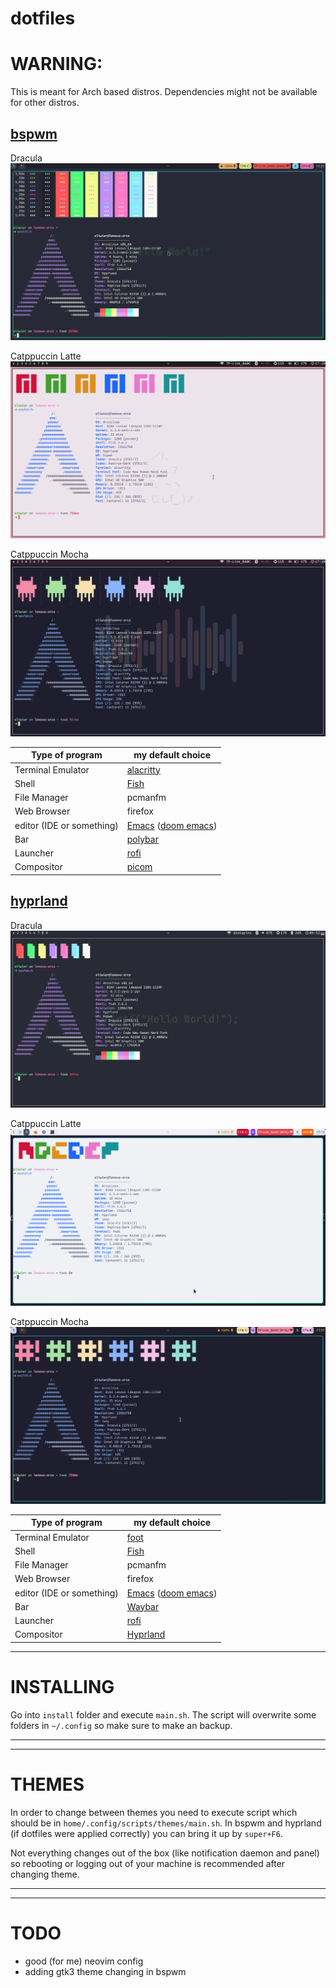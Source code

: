 # dotfiles
# WARNING:
This is meant for Arch based distros. Dependencies might not be available for other distros.

## [bspwm](https://github.com/baskerville/bspwm)
Dracula
![screenshot](screenshots/bspwm/dracula.png)

Catppuccin Latte
![screenshot](screenshots/bspwm/catppuccin-latte.png)

Catppuccin Mocha
![screenshot](screenshots/bspwm/catppuccin-mocha.png)

Type of program | my default choice
------- | --------
Terminal Emulator | [alacritty](https://github.com/alacritty/alacritty)
Shell | [Fish](https://github.com/fish-shell/fish-shell)
File Manager | pcmanfm
Web Browser | firefox
editor (IDE or something) | [Emacs](https://www.gnu.org/software/emacs/) ([doom emacs](https://github.com/doomemacs/doomemacs))
Bar | [polybar](https://github.com/polybar/polybar)
Launcher | [rofi](https://github.com/davatorium/rofi)
Compositor | [picom](https://github.com/yshui/picom)

## [hyprland](https://github.com//hyprwm/hyprland)
Dracula
![screenshot](screenshots/hypr/dracula.png)

Catppuccin Latte
![screenshot](screenshots/hypr/catppuccin-latte.png)

Catppuccin Mocha
![screenshot](screenshots/hypr/catppuccin-mocha.png)

Type of program | my default choice
------- | --------
Terminal Emulator | [foot](https://codeberg.org/dnkl/foot)
Shell | [Fish](https://github.com/fish-shell/fish-shell)
File Manager | pcmanfm
Web Browser | firefox
editor (IDE or something) | [Emacs](https://www.gnu.org/software/emacs/) ([doom emacs](https://github.com/doomemacs/doomemacs))
Bar | [Waybar](https://github.com/Alexays/Waybar)
Launcher | [rofi](https://github.com/davatorium/rofi)
Compositor | [Hyprland](https://github.com/hyprwm/Hyprland)

---

# INSTALLING
Go into `install` folder and execute `main.sh`. The script will overwrite some folders in `~/.config` so make sure to make an backup.

---
---

# THEMES
In order to change between themes you need to execute script which should be in `home/.config/scripts/themes/main.sh`.
In bspwm and hyprland (if dotfiles were applied correctly) you can bring it up by `super+F6`.

Not everything changes out of the box (like notification daemon and panel) so rebooting or logging out of your machine is recommended after changing theme.

---
---
# TODO
- good (for me) neovim config
- adding gtk3 theme changing in bspwm
